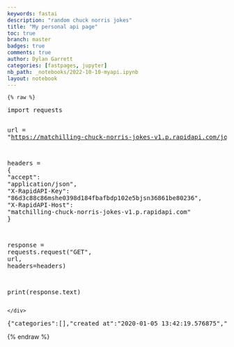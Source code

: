 ```yaml
---
keywords: fastai
description: "random chuck norris jokes"
title: "My personal api page"
toc: true
branch: master
badges: true
comments: true
author: Dylan Garrett
categories: [fastpages, jupyter]
nb_path: _notebooks/2022-10-10-myapi.ipynb
layout: notebook
---
```


<!--
#################################################
### THIS FILE WAS AUTOGENERATED! DO NOT EDIT! ###
#################################################
# file to edit: _notebooks/2022-10-10-myapi.ipynb
-->

<div class="container" id="notebook-container">
        
    {% raw %}
    
<div class="cell border-box-sizing code_cell rendered">
<div class="input">

<div class="inner_cell">
    <div class="input_area">
<div class=" highlight hl-ipython3"><pre><span></span><span class="kn">import</span> <span class="nn">requests</span>

<span class="n">url</span> <span class="o">=</span> <span class="s2">&quot;https://matchilling-chuck-norris-jokes-v1.p.rapidapi.com/jokes/random&quot;</span>

<span class="n">headers</span> <span class="o">=</span> <span class="p">{</span>
	<span class="s2">&quot;accept&quot;</span><span class="p">:</span> <span class="s2">&quot;application/json&quot;</span><span class="p">,</span>
	<span class="s2">&quot;X-RapidAPI-Key&quot;</span><span class="p">:</span> <span class="s2">&quot;86d3c88c86mshe0398d184fbafbdp102e5bjsn36861be80236&quot;</span><span class="p">,</span>
	<span class="s2">&quot;X-RapidAPI-Host&quot;</span><span class="p">:</span> <span class="s2">&quot;matchilling-chuck-norris-jokes-v1.p.rapidapi.com&quot;</span>
<span class="p">}</span>

<span class="n">response</span> <span class="o">=</span> <span class="n">requests</span><span class="o">.</span><span class="n">request</span><span class="p">(</span><span class="s2">&quot;GET&quot;</span><span class="p">,</span> <span class="n">url</span><span class="p">,</span> <span class="n">headers</span><span class="o">=</span><span class="n">headers</span><span class="p">)</span>

<span class="nb">print</span><span class="p">(</span><span class="n">response</span><span class="o">.</span><span class="n">text</span><span class="p">)</span>
</pre></div>

    </div>
</div>
</div>

<div class="output_wrapper">
<div class="output">

<div class="output_area">

<div class="output_subarea output_stream output_stdout output_text">
<pre>{&#34;categories&#34;:[],&#34;created_at&#34;:&#34;2020-01-05 13:42:19.576875&#34;,&#34;icon_url&#34;:&#34;https://assets.chucknorris.host/img/avatar/chuck-norris.png&#34;,&#34;id&#34;:&#34;OjAI01UsQQeSdrozSnDXLw&#34;,&#34;updated_at&#34;:&#34;2020-01-05 13:42:19.576875&#34;,&#34;url&#34;:&#34;https://api.chucknorris.io/jokes/OjAI01UsQQeSdrozSnDXLw&#34;,&#34;value&#34;:&#34;Shooting stars wish Chuck Norris wouldn&#39;t roundhouse kick them.&#34;}
</pre>
</div>
</div>

</div>
</div>

</div>
    {% endraw %}

</div>
 

